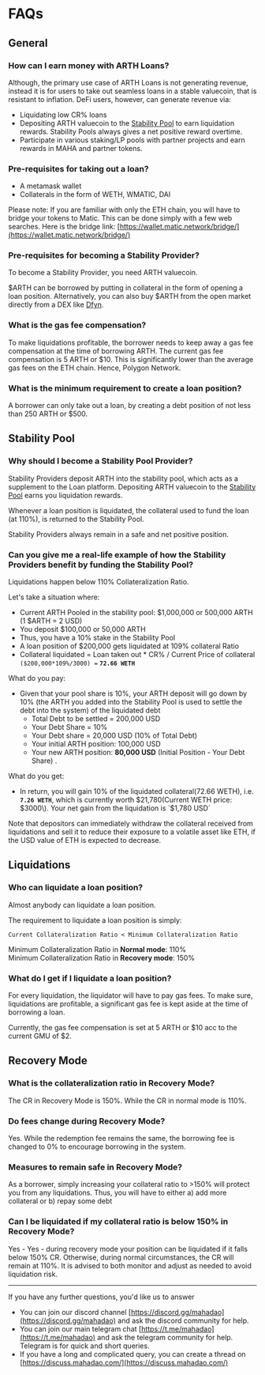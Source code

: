 # FAQs

## General

### How can I earn money with ARTH Loans?

Although, the primary use case of ARTH Loans is not generating revenue, instead it is for users to take out seamless loans in a stable valuecoin, that is resistant to inflation. DeFi users, however, can generate revenue via: 

* Liquidating low CR% loans  
* Depositing ARTH valuecoin to the [Stability Pool](stability-pool.md) to earn liquidation rewards. Stability Pools always gives a net positive reward overtime.   
* Participate in various staking/LP pools with partner projects and earn rewards in MAHA and partner tokens. 

### Pre-requisites for taking out a loan?

* A metamask wallet 
* Collaterals in the form of WETH, WMATIC, DAI 

Please note: If you are familiar with only the ETH chain, you will have to bridge your tokens to Matic. This can be done simply with a few web searches. Here is the bridge link: [https://wallet.matic.network/bridge/](https://wallet.matic.network/bridge/)

### Pre-requisites for becoming a Stability Provider?

To become a Stability Provider, you need ARTH valuecoin. 

$ARTH can be borrowed by putting in collateral in the form of opening a loan position. Alternatively, you can also buy $ARTH from the open market directly from a DEX like [Dfyn](https://dfyn.network/).

### What is the gas fee compensation? 

To make liquidations profitable, the borrower needs to keep away a gas fee compensation at the time of borrowing ARTH. The current gas fee compensation is 5 ARTH or $10. This is significantly lower than the average gas fees on the ETH chain. Hence, Polygon Network.  

### What is the minimum requirement to create a loan position?  

A borrower can only take out a loan, by creating a debt position of not less than 250 ARTH or $500. 

## Stability Pool 

### Why should I become a Stability Pool Provider?

Stability Providers deposit ARTH into the stability pool, which acts as a supplement to the Loan platform. Depositing ARTH valuecoin to the [Stability Pool](stability-pool.md) earns you liquidation rewards.

Whenever a loan position is liquidated, the collateral used to fund the loan \(at 110%\), is returned to the Stability Pool.   
  
Stability Providers always remain in a safe and net positive position. 

### Can you give me a real-life example of how the Stability Providers benefit by funding the Stability Pool?

Liquidations happen below 110% Collateralization Ratio.  
  
Let's take a situation where: 

* Current ARTH Pooled in the stability pool: $1,000,000 or 500,000 ARTH \(1 $ARTH = 2 USD\) 
* You deposit $100,000 or 50,000 ARTH 
* Thus, you have a 10% stake in the Stability Pool
* A loan position of $200,000 gets liquidated at 109% collateral Ratio
* Collateral liquidated = Loan taken out \* CR% / Current Price of collateral `($200,000*109%/3000) =` **`72.66 WETH`**  

What do you pay: 

* Given that your pool share is 10%, your ARTH deposit will go down by 10% \(the ARTH you added into the Stability Pool is used to settle the debt into the system\) of the liquidated debt 
  * Total Debt to be settled = 200,000 USD
  * Your Debt Share = 10% 
  * Your Debt share = 20,000 USD \(10% of Total Debt\)
  * Your initial ARTH position: 100,000 USD
  * Your new ARTH position: **80,000 USD** \(Initial Position - Your Debt Share\) .

What do you get:

* In return, you will gain 10% of the liquidated collateral\(72.66 WETH\), i.e. **`7.26 WETH`**, which is currently worth $21,780\(Current WETH price: $3000\). Your net gain from the liquidation is `$1,780 USD`  

Note that depositors can immediately withdraw the collateral received from liquidations and sell it to reduce their exposure to a volatile asset like ETH, if the USD value of ETH is expected to decrease. 

## Liquidations 

### Who can liquidate a loan position? 

Almost anybody can liquidate a loan position. 

The requirement to liquidate a loan position is simply: 

`Current Collateralization Ratio < Minimum Collateralization Ratio` 

Minimum Collateralization Ratio in **Normal mode**: 110%   
Minimum Collateralization Ratio in **Recovery mode**: 150% 

### What do I get if I liquidate a loan position?

For every liquidation, the liquidator will have to pay gas fees. To make sure, liquidations are profitable, a significant gas fee is kept aside at the time of borrowing a loan. 

Currently, the gas fee compensation is set at 5 ARTH or $10 acc to the current GMU of $2. 

## Recovery Mode 

### **What is the collateralization ratio in Recovery Mode?** 

The CR in Recovery Mode is 150%. While the CR in normal mode is 110%. 

### **Do fees change during Recovery Mode?**

Yes. While the redemption fee remains the same, the borrowing fee is changed to 0% to encourage borrowing in the system. 

### **Measures to remain safe in Recovery Mode?**

As a borrower, simply increasing your collateral ratio to &gt;150% will protect you from any liquidations. Thus, you will have to either a\) add more collateral or b\) repay some debt 

### Can I be liquidated if my collateral ratio is below 150% in Recovery Mode? 

Yes - Yes - during recovery mode your position can be liquidated if it falls below 150% CR. Otherwise, during normal circumstances, the CR will remain at 110%. It is advised to both monitor and adjust as needed to avoid liquidation risk.

 ---

If you have any further questions, you'd like us to answer

* You can join our discord channel [https://discord.gg/mahadao](https://discord.gg/mahadao) and ask the discord community for help.
* You can join our main telegram chat [https://t.me/mahadao](https://t.me/mahadao) and ask the telegram community for help. Telegram is for quick and short queries.
* If you have a long and complicated query, you can create a thread on [https://discuss.mahadao.com/](https://discuss.mahadao.com/) 





